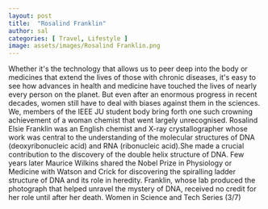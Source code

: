 ```yaml
---
layout: post
title:  "Rosalind Franklin"
author: sal
categories: [ Travel, Lifestyle ]
image: assets/images/Rosalind Franklin.png
---
```

Whether it's the technology that allows us to peer deep into the body or medicines that extend the lives of those with chronic diseases, it's easy to see how advances in health and medicine have touched the lives of nearly every person on the planet.
But even after an enormous progress in recent decades, women still have to deal with biases against them in the sciences.
We, members of the IEEE JU student body bring forth one such crowning achievement of a woman chemist that went largely unrecognised.
Rosalind Elsie Franklin was an English chemist and X-ray crystallographer whose work was central to the understanding of the molecular structures of DNA (deoxyribonucleic acid) and RNA (ribonucleic acid).She made a crucial contribution to the discovery of the double helix structure of DNA.
Few years later Maurice Wilkins shared the Nobel Prize in Physiology or Medicine with Watson and Crick for discovering the spiralling ladder structure of DNA and its role in heredity. Franklin, whose lab produced the photograph that helped unravel the mystery of DNA, received no credit for her role until after her death.
Women in Science and Tech Series (3/7)

